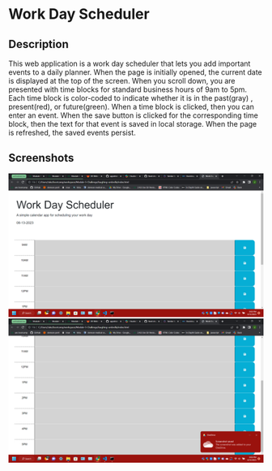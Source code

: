 # Work Day Scheduler 

## Description 

This web application is a work day scheduler that lets you add important events to a daily planner. When the page is initially opened, the current date is displayed at the top of the screen. When you scroll down, you are presented with time blocks for standard business hours of 9am to 5pm. Each time block is color-coded to indicate whether it is in the past(gray) , present(red), or future(green).
When a time block is clicked, then you can enter an event. When the save button is clicked for the corresponding time block, then the text for that event is saved in local storage. When the page is refreshed, the saved events persist.


## Screenshots
![Alt text](<2023-06-13 (7).png>)
![Alt text](<2023-06-13 (8).png>)